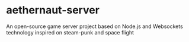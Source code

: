 aethernaut-server
=================

An open-source game server project based on Node.js and Websockets technology inspired on steam-punk and space flight
